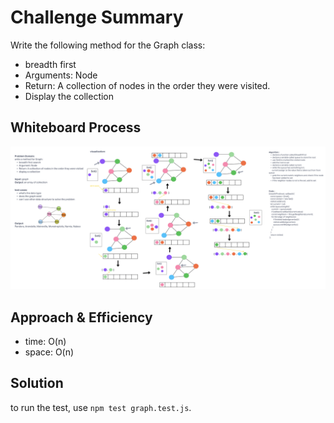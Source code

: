 # Challenge Summary

Write the following method for the Graph class:

- breadth first
- Arguments: Node
- Return: A collection of nodes in the order they were visited.
- Display the collection

## Whiteboard Process

![codeChallenge-36](../assets/codeChallenge-36.png)

## Approach & Efficiency

- time: O(n)
- space: O(n)

## Solution

to run the test, use `npm test graph.test.js`.
